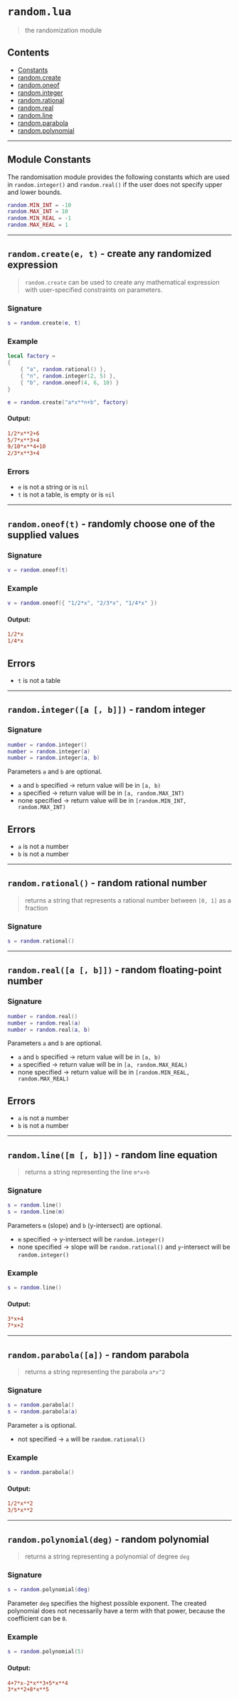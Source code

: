 # `random.lua`

> the randomization module

## Contents

- [Constants]()
- [random.create]()
- [random.oneof]()
- [random.integer]()
- [random.rational]()
- [random.real]()
- [random.line]()
- [random.parabola]()
- [random.polynomial]()

---

## Module Constants

The randomisation module provides the following constants which are used in `random.integer()` and `random.real()` if the user does not specify upper and lower bounds.

```lua
random.MIN_INT = -10
random.MAX_INT = 10
random.MIN_REAL = -1
random.MAX_REAL = 1
```

---

## `random.create(e, t)` - create any randomized expression

> `random.create` can be used to create any mathematical expression with user-specified constraints on parameters.

### Signature

```lua
s = random.create(e, t)
```

### Example

```lua
local factory =
{
    { "a", random.rational() },
    { "n", random.integer(2, 5) },
    { "b", random.oneof(4, 6, 10) }
}

e = random.create("a*x**n+b", factory)
```

#### Output:

```ini
1/2*x**2+6
5/7*x**3+4
9/10*x**4+10
2/3*x**3+4
```

### Errors

- `e` is not a string or is `nil`
- `t` is not a table, is empty or is `nil`

---

## `random.oneof(t)` - randomly choose one of the supplied values

### Signature

```lua
v = random.oneof(t)
```

### Example

```lua
v = random.oneof({ "1/2*x", "2/3*x", "1/4*x" })
```

#### Output:

```ini
1/2*x
1/4*x
```

## Errors

- `t` is not a table

---

## `random.integer([a [, b]])` - random integer

### Signature

```lua
number = random.integer()
number = random.integer(a)
number = random.integer(a, b)
```

Parameters `a` and `b` are optional.

- `a` and `b` specified -> return value will be in `[a, b)`
- `a` specified -> return value will be in `[a, random.MAX_INT)`
- none specified -> return value will be in `[random.MIN_INT, random.MAX_INT)`

## Errors

- `a` is not a number
- `b` is not a number

---

## `random.rational()` - random rational number

> returns a string that represents a rational number between `[0, 1]` as a fraction

### Signature

```lua
s = random.rational()
```

---

## `random.real([a [, b]])` - random floating-point number

### Signature

```lua
number = random.real()
number = random.real(a)
number = random.real(a, b)
```

Parameters `a` and `b` are optional.

- `a` and `b` specified -> return value will be in `[a, b)`
- `a` specified -> return value will be in `[a, random.MAX_REAL)`
- none specified -> return value will be in `[random.MIN_REAL, random.MAX_REAL)`

## Errors

- `a` is not a number
- `b` is not a number

---

## `random.line([m [, b]])` - random line equation

> returns a string representing the line `m*x+b`

### Signature

```lua
s = random.line()
s = random.line(m)
```

Parameters `m` (slope) and `b` (y-intersect) are optional.

- `m` specified -> y-intersect will be `random.integer()`
- none specified -> slope will be `random.rational()` and `y`-intersect will be `random.integer()`

### Example

```lua
s = random.line()
```

#### Output:

```ini
3*x+4
7*x+2
```

---

## `random.parabola([a])` - random parabola

> returns a string representing the parabola `a*x^2`

### Signature

```lua
s = random.parabola()
s = random.parabola(a)
```

Parameter `a` is optional.

- not specified -> `a` will be `random.rational()`

### Example

```lua
s = random.parabola()
```

#### Output:

```ini
1/2*x**2
3/5*x**2
```

---

## `random.polynomial(deg)` - random polynomial

> returns a string representing a polynomial of degree `deg`

### Signature

```lua
s = random.polynomial(deg)
```

Parameter `deg` specifies the highest possible exponent. The created polynomial does not necessarily have a term with that power, because the coefficient can be `0`.

### Example

```lua
s = random.polynomial(5)
```

#### Output:

```ini
4+7*x-2*x**3+5*x**4
3*x**2+8*x**5
```